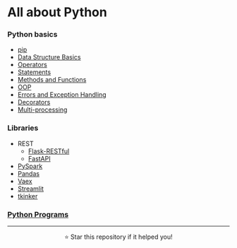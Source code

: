 # All about Python

### Python basics

- [pip](./notes/pip.md)
- [Data Structure Basics](./01_python-data-structure-basics)
- [Operators](./02_python-operators/01_chained-comparison-operators.ipynb)
- [Statements](./03_python-statements)
- [Methods and Functions](./04_methods-and-functions)
- [OOP](./05_OOP/05_oop.ipynb)
- [Errors and Exception Handling](./06_errors-and-exception-handling/01_exception-handling.ipynb)
- [Decorators](./decorators/decorators.ipynb)
- [Multi-processing](./multiprocessing)

### Libraries

- REST
  - [Flask-RESTful](./rest-apis/Flask-RESTful)
  - [FastAPI](./rest-apis/fast-api/cuisines)
- [PySpark](./pyspark)
- [Pandas](./pandas)
- [Vaex](./vaex)
- [Streamlit](./streamlit)
- [tkinker](./tkinker)

### [Python Programs](./python_programs)

---
<p align="center">
  ⭐ Star this repository if it helped you!
</p>
